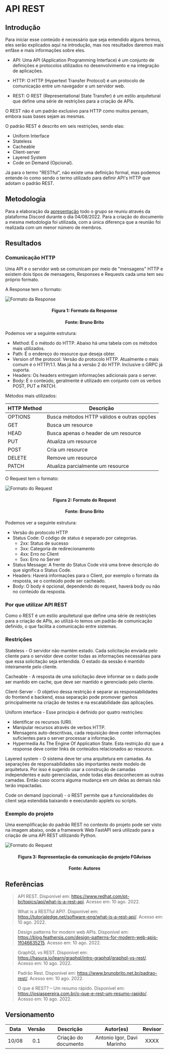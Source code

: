 # API REST

## Introdução

Para iniciar esse conteúdo é necessário que seja entendido alguns termos, eles serão explicados aqui na introdução, mas nos resultados daremos mais enfâse e mais informações sobre eles.

- API: Uma API (Application Programming Interface) é um conjunto de definições e protocolos utilizados no desenvolvimento e na integração de aplicações.

- HTTP: O HTTP (Hypertext Transfer Protocol) é um protocolo de comunicação entre um navegador e um servidor web.

- REST: O REST (Representational State Transfer) é um estilo arquitetural que define uma série de restrições para a criação de APIs.

O REST não é um padrão exclusivo para HTTP como muitos pensam, embora suas bases sejam as mesmas.

O padrão REST é descrito em seis restrições, sendo elas:

- Uniform Interface
- Stateless
- Cacheable
- Client-server
- Layered System
- Code on Demand (Opcional).

Já para o termo "RESTful", não existe uma definição formal, mas podemos entende-lo como sendo o termo utilizado para definir API's HTTP que adotam o padrão REST.

## Metodologia

Para a elaboração da [apresentação](https://www.canva.com/design/DAFINc4Wurs/lc_gjowzEkKgXO0Yl_Qk9Q/edit?utm_content=DAFINc4Wurs&utm_campaign=designshare&utm_medium=link2&utm_source=sharebutton) todo o grupo se reuniu através da plataforma Discord durante o dia 04/08/2022. Para a criação do documento a mesma metodologia foi utilizada, com a única diferença que a reunião foi realizada com um menor número de membros.

## Resultados

### Comunicação HTTP

Uma API e o servidor web se comunicam por meio de "mensagens" HTTP e existem dois tipos de mensagens, Responses e Requests cada uma tem seu próprio formato.

A Response tem o formato:

![Formato da Response](../assets/img/HTTP_Response.png)
<h4 align = "center">Figura 1: Formato da Response</h6>
<h4 align = "center">Fonte: Bruno Brito</h6>

Podemos ver a seguinte estrutura:

- Method: É o método do HTTP. Abaixo há uma tabela com os métodos mais utilizados.
- Path: É o endereço do resource que deseja obter.
- Version of the protocol: Versão do protocolo HTTP. Atualmente o mais comum é o HTTP/1.1. Mas já há a versão 2 do HTTP. Inclusive o GRPC já suporta.
- Headers: Os headers entregam informações adicionais para o server.
- Body: É o conteúdo, geralmente é utilizado em conjunto com os verbos POST, PUT e PATCH.


Métodos mais utilizados:

|HTTP Method| Descrição |
|-----------|-----------|
|  OPTIONS  | Busca métodos HTTP válidos e outras opções |
|  GET      | Busca um resource |
|  HEAD     | Busca apenas o header de um resource |
|  PUT      | Atualiza um resource |
|  POST     | Cria um resource |
|  DELETE   | Remove um resource|
|  PATCH    | Atualiza parcialmente um resource |

O Request tem o formato:

![Formato do Request](../assets/img/HTTP_Request.png)
<h4 align = "center">Figura 2: Formato do Request</h6>
<h4 align = "center">Fonte: Bruno Brito</h6>

Podemos ver a seguinte estrutura:

- Versão do protocolo HTTP
- Status Code: O código de status é separado por categorias.
    - 2xx: Status de sucesso
    - 3xx: Categoria de redirecionamento
    - 4xx: Erro no Client
    - 5xx: Erro no Server
- Status Message: A frente do Status Code virá uma breve descrição do que significa o Status Code.
- Headers: Haverá informações para o Client, por exemplo o formato da resposta, se o conteúdo pode ser cacheado.
- Body: O body é opcional, dependendo do request, haverá body ou não no conteúdo da resposta.

### Por que utilizar API REST

Como o REST é um estilo arquitetural que define uma série de restrições para a criação de APIs, ao utilizá-lo temos um padrão de comunicação definido, o que facilita a comunicação entre sistemas.

### Restrições

Stateless - O servidor não mantém estado. Cada solicitação enviada pelo cliente para o servidor deve conter todas as informações necessárias para que essa solicitação seja entendida. O estado da sessão é mantido inteiramente pelo cliente.

Cacheable - A resposta de uma solicitação deve informar se o dado pode ser mantido em cache, que deve ser mantido e gerenciado pelo cliente.

Client-Server - O objetivo dessa restrição é separar as responsabilidades do frontend e backend, essa separação pode promover ganhos principalmente na criação de testes e na escalabilidade das aplicações.

Uniform interface - Esse princípio é definido por quatro restrições:

- Identificar os recursos (URI).
- Manipular recursos através de verbos HTTP.
- Mensagens auto-descritivas, cada requisição deve conter informações suficientes para o server processar a informação.
- Hypermedia As The Engine Of Application State. Esta restrição diz que a response deve conter links de conteúdos relacionados ao resource.

Layered system - O sistema deve ter uma arquitetura em camadas. As separações de responsabilidades são importantes neste modelo de arquitetura. Por isso é sugerido usar a construção de camadas independentes e auto gerenciadas, onde todas elas desconhecem as outras camadas. Então caso ocorra alguma mudança em um delas as demais não terão impactadas.

Code on demand (opcional) - o REST permite que a funcionalidades do client seja estendida baixando e executando applets ou scripts.

### Exemplo do projeto

Uma exemplificação do padrão REST no contexto do projeto pode ser visto na imagem abaixo, onde a framework Web FastAPI será utilizado para a criação de uma API REST utilizando Python.

![Formato do Request](../assets/img/exemploFastAPI.png)
<h4 align = "center">Figura 3: Representação da comunicação do projeto FGAvisos</h6>
<h4 align = "center">Fonte: Autores</h6>

## Referências

> API REST. Disponível em: https://www.redhat.com/pt-br/topics/api/what-is-a-rest-api. Acesso em: 10 ago. 2022.

> What is a RESTful API?. Disponível em: https://tutorialedge.net/software-eng/what-is-a-rest-api/. Acesso em: 10 ago. 2022.

> Design patterns for modern web APIs. Disponível em: https://blog.feathersjs.com/design-patterns-for-modern-web-apis-1f046635215. Acesso em: 10 ago. 2022.

> GraphQL vs REST. Disponível em: https://hasura.io/learn/graphql/intro-graphql/graphql-vs-rest/. Acesso em: 10 ago. 2022.

> Padrão Rest. Disponível em: https://www.brunobrito.net.br/padrao-rest/. Acesso em: 10 ago. 2022.

> O que é REST? – Um resumo rápido. Disponível em: https://josiaspereira.com.br/o-que-e-rest-um-resumo-rapido/. Acesso em: 10 ago. 2022.

## Versionamento

| Data  | Versão |                     Descrição                      |  Autor(es)  | Revisor |
| :---: | :----: | :------------------------------------------------: | :---------: | :-----: |
| 10/08 |  0.1   |             Criação do documento                   | Antonio Igor, Davi Marinho |  XXXX   |